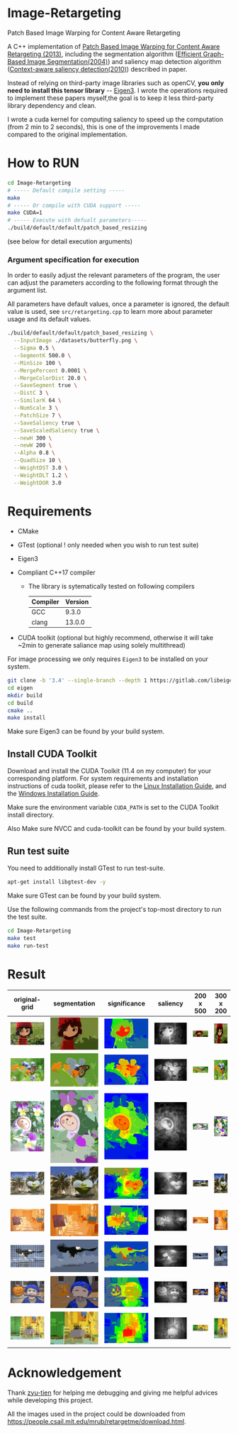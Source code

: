 # Image-Retargeting
Patch Based Image Warping for Content Aware Retargeting

A C++ implementation of [Patch Based Image Warping for Content Aware Retargeting (2013)](http://graphics.csie.ncku.edu.tw/Tony/papers/IEEE_Multimedia_resizing_2013_Feb.pdf), including the segmentation algorithm ([Efficient Graph-Based Image Segmentation(2004)](http://people.cs.uchicago.edu/~pff/papers/seg-ijcv.pdf)) and saliency map detection algorithm ([Context-aware saliency detection(2010)](https://ieeexplore.ieee.org/document/6112774)) described in paper. 

Instead of relying on third-party image libraries such as openCV, **you only need to install this tensor library** -- [Eigen3](https://eigen.tuxfamily.org/index.php?title=Main_Page). I wrote the operations required to implement these papers myself,the goal is to keep it less third-party library dependency and clean. 

I wrote a cuda kernel for computing saliency to speed up the computation (from 2 min to 2 seconds), this is one of the improvements I made compared to the original implementation.

# How to RUN
```bash
cd Image-Retargeting
# ----- Default compile setting -----
make
# ----- Or compile with CUDA support -----
make CUDA=1
# ----- Execute with defualt parameters-----
./build/default/default/patch_based_resizing
```
(see below for detail execution arguments)
### Argument specification for execution
In order to easily adjust the relevant parameters of the program, the user can adjust the parameters according to the following format through the argument list.

All parameters have default values, once a parameter is ignored, the default value is used, see `src/retargeting.cpp` to learn more about parameter usage and its default values.

```bash
./build/default/default/patch_based_resizing \
  --InputImage ./datasets/butterfly.png \
  --Sigma 0.5 \
  --SegmentK 500.0 \
  --MinSize 100 \
  --MergePercent 0.0001 \
  --MergeColorDist 20.0 \
  --SaveSegment true \
  --DistC 3 \
  --SimilarK 64 \
  --NumScale 3 \
  --PatchSize 7 \
  --SaveSaliency true \
  --SaveScaledSaliency true \
  --newH 300 \
  --newW 200 \
  --Alpha 0.8 \
  --QuadSize 10 \
  --WeightDST 3.0 \
  --WeightDLT 1.2 \
  --WeightDOR 3.0
```

# Requirements
- CMake
- GTest (optional ! only needed when you wish to run test suite)
- Eigen3
- Compliant C++17 compiler
  - The library is sytematically tested on following compilers 

    Compiler | Version
    ---------|--------
    GCC      | 9.3.0
    clang    | 13.0.0

- CUDA toolkit (optional but highly recommend, otherwise it will take ~2min to generate saliance map using solely multithread)

For image processing we only requires ```Eigen3``` to be installed on your system.

```bash
git clone -b '3.4' --single-branch --depth 1 https://gitlab.com/libeigen/eigen.git
cd eigen
mkdir build  
cd build 
cmake .. 
make install
```

Make sure Eigen3 can be found by your build system.
## Install CUDA Toolkit
Download and install the CUDA Toolkit (11.4 on my computer) for your corresponding platform. For system requirements and installation instructions of cuda toolkit, please refer to the [Linux Installation Guide](https://docs.nvidia.com/cuda/cuda-installation-guide-linux/), and the [Windows Installation Guide](https://docs.nvidia.com/cuda/cuda-installation-guide-microsoft-windows/index.html).

Make sure the environment variable `CUDA_PATH` is set to the CUDA Toolkit install directory.

Also Make sure NVCC and cuda-toolkit can be found by your build system.

## Run test suite

You need to additionally install GTest to run test-suite.
```bash
apt-get install libgtest-dev -y
```
Make sure GTest can be found by your build system.

Use the following commands from the project's top-most directory to run the test suite.
```bash
cd Image-Retargeting
make test
make run-test
```

# Result
| original-grid                              | segmentation                                 | significance                                 | saliency                                 | 200 x 500                                      | 300 x 200                                      |
|--------------------------------------------|----------------------------------------------|----------------------------------------------|------------------------------------------|------------------------------------------------|------------------------------------------------|
| ![](./results/input-grid-girl.png)         | ![](./results/girl-segmentation.png)         | ![](./results/girl-significance.png)         | ![](./results/girl-saliency.png)         | ![](./results/result-girl-200-500.png)         | ![](./results/result-girl-300-200.png)         |
| ![](./results/input-grid-butterfly.png)    | ![](./results/butterfly-segmentation.png)    | ![](./results/butterfly-significance.png)    | ![](./results/butterfly-saliency.png)    | ![](./results/result-butterfly-200-500.png)    | ![](./results/result-butterfly-300-200.png)    |
| ![](./results/input-grid-Unazukin.png)     | ![](./results/Unazukin-segmentation.png)     | ![](./results/Unazukin-significance.png)     | ![](./results/Unazukin-saliency.png)     | ![](./results/result-Unazukin-200-500.png)     | ![](./results/result-Unazukin-300-200.png)     |
| ![](./results/input-grid-Sanfrancisco.png) | ![](./results/Sanfrancisco-segmentation.png) | ![](./results/Sanfrancisco-significance.png) | ![](./results/Sanfrancisco-saliency.png) | ![](./results/result-Sanfrancisco-200-500.png) | ![](./results/result-Sanfrancisco-300-200.png) |
| ![](./results/input-grid-painting2.png)    | ![](./results/painting2-segmentation.png)    | ![](./results/painting2-significance.png)    | ![](./results/painting2-saliency.png)    | ![](./results/result-painting2-200-500.png)    | ![](./results/result-painting2-300-200.png)    |
| ![](./results/input-grid-eagle.png)        | ![](./results/eagle-segmentation.png)        | ![](./results/eagle-significance.png)        | ![](./results/eagle-saliency.png)        | ![](./results/result-eagle-200-500.png)        | ![](./results/result-eagle-300-200.png)        |
| ![](./results/input-grid-child.png)        | ![](./results/child-segmentation.png)        | ![](./results/child-significance.png)        | ![](./results/child-saliency.png)        | ![](./results/result-child-200-500.png)        | ![](./results/result-child-300-200.png)        |
| ![](./results/input-grid-greek_wine.png)   | ![](./results/greek_wine-segmentation.png)   | ![](./results/greek_wine-significance.png)   | ![](./results/greek_wine-saliency.png)   | ![](./results/result-greek_wine-200-500.png)   | ![](./results/result-greek_wine-300-200.png)   |


# Acknowledgement
Thank [zyu-tien](https://github.com/zyu-tien) for helping me debugging and giving me helpful advices while developing this project.

All the images used in the project could be downloaded from https://people.csail.mit.edu/mrub/retargetme/download.html.